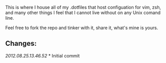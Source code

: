 This is where I house all of my .dotfiles that host configuation for vim, zsh, and many other things I feel that I cannot live without on any Unix comand line.

Feel free to fork the repo and tinker with it, share it, what's mine is yours.

## Changes: 

*2012.08.25.13.46.52*
	* Initial commit

